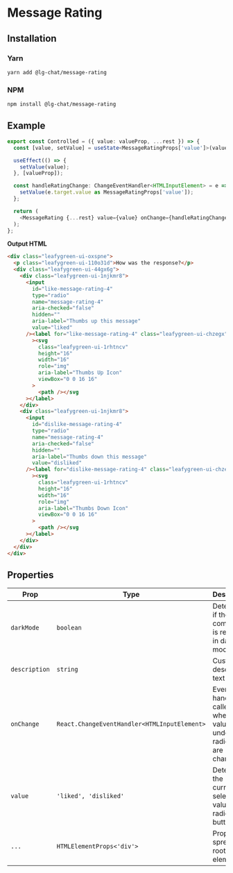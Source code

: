 # Message Rating

## Installation

### Yarn

```shell
yarn add @lg-chat/message-rating
```

### NPM

```shell
npm install @lg-chat/message-rating
```

## Example

```ts
export const Controlled = ({ value: valueProp, ...rest }) => {
  const [value, setValue] = useState<MessageRatingProps['value']>(valueProp);

  useEffect(() => {
    setValue(value);
  }, [valueProp]);

  const handleRatingChange: ChangeEventHandler<HTMLInputElement> = e => {
    setValue(e.target.value as MessageRatingProps['value']);
  };

  return (
    <MessageRating {...rest} value={value} onChange={handleRatingChange} />
  );
};
```

**Output HTML**

```html
<div class="leafygreen-ui-oxspne">
  <p class="leafygreen-ui-110o31d">How was the response?</p>
  <div class="leafygreen-ui-44gx6g">
    <div class="leafygreen-ui-1njkmr8">
      <input
        id="like-message-rating-4"
        type="radio"
        name="message-rating-4"
        aria-checked="false"
        hidden=""
        aria-label="Thumbs up this message"
        value="liked"
      /><label for="like-message-rating-4" class="leafygreen-ui-chzegx"
        ><svg
          class="leafygreen-ui-1rhtncv"
          height="16"
          width="16"
          role="img"
          aria-label="Thumbs Up Icon"
          viewBox="0 0 16 16"
        >
          <path /></svg
      ></label>
    </div>
    <div class="leafygreen-ui-1njkmr8">
      <input
        id="dislike-message-rating-4"
        type="radio"
        name="message-rating-4"
        aria-checked="false"
        hidden=""
        aria-label="Thumbs down this message"
        value="disliked"
      /><label for="dislike-message-rating-4" class="leafygreen-ui-chzegx"
        ><svg
          class="leafygreen-ui-1rhtncv"
          height="16"
          width="16"
          role="img"
          aria-label="Thumbs Down Icon"
          viewBox="0 0 16 16"
        >
          <path /></svg
      ></label>
    </div>
  </div>
</div>
```

## Properties

| Prop          | Type                                         | Description                                                                    | Default                   |
| ------------- | -------------------------------------------- | ------------------------------------------------------------------------------ | ------------------------- |
| `darkMode`    | `boolean`                                    | Determines if the component is rendered in dark mode                           | `false`                   |
| `description` | `string`                                     | Custom description text                                                        | `'How was the response?'` |
| `onChange`    | `React.ChangeEventHandler<HTMLInputElement>` | Event handler called when the value of the underlying radio inputs are changed |                           |
| `value`       | `'liked', 'disliked'`                        | Determines the currently selected value of the radio buttons                   |                           |
| `...`         | `HTMLElementProps<'div'>`                    | Props spread on root element                                                   |                           |

